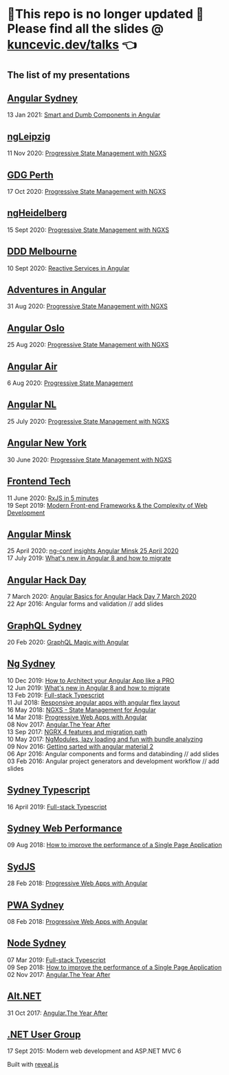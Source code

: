 # 🚨This repo is no longer updated 🚨 <br/> Please find all the slides @ [kuncevic.dev/talks](https://kuncevic.dev/talks) 👈

## The list of my presentations

## [Angular Sydney](https://meetup.com/Angular-sydney)

13 Jan 2021: [Smart and Dumb Components in Angular](https://kuncevic.dev/talks#smart-and-dumb-components-in-angular)  

## [ngLeipzig](https://ngleipzig.de)

11 Nov 2020: [Progressive State Management with NGXS](https://kuncevic.dev/talks#progressive-state-management-with-ngxs)

## [GDG Perth](https://meetup.com/gdgperth)

17 Oct 2020: [Progressive State Management with NGXS](https://kuncevic.dev/talks#progressive-state-management-with-ngxs)

## [ngHeidelberg](https://angular-heidelberg.de)

15 Sept 2020: [Progressive State Management with NGXS](https://kuncevic.dev/talks#progressive-state-management-with-ngxs)

## [DDD Melbourne](https://dddmelbourne.com)

10 Sept 2020: [Reactive Services in Angular](https://kuncevic.dev/talks#reactive-services-in-angular)

## [Adventures in Angular](https://devchat.tv/podcasts/adv-in-angular)

31 Aug 2020: [Progressive State Management with NGXS](https://kuncevic.dev/talks#progressive-state-management-with-ngxs)

## [Angular Oslo](https://meetup.com/AngularJS-Oslo/)

25 Aug 2020: [Progressive State Management with NGXS](https://kuncevic.dev/talks#progressive-state-management-with-ngxs)

## [Angular Air](https://angularair.com)

6 Aug 2020: [Progressive State Management](https://kuncevic.dev/talks#progressive-state-management-with-ngxs)

## [Angular NL](https://angularnl.com)

25 July 2020: [Progressive State Management with NGXS](https://kuncevic.dev/talks#progressive-state-management-with-ngxs)

## [Angular New York](https://meetup.com/AngularNYC)

30 June 2020: [Progressive State Management with NGXS](https://kuncevic.dev/talks#progressive-state-management-with-ngxs)

## [Frontend Tech](https://meetup.com/frontendtech)

11 June 2020: [RxJS in 5 minutes](https://kuncevic.dev/talks#rxjs-in-5-minutes)  
19 Sept 2019: [Modern Front-end Frameworks & the Complexity of Web Development](https://kuncevic.dev/talks#modern-front-end-frameworks-and-the-complexity-of-web-development)

## [Angular Minsk](https://meetup.com/Angular-Minsk)

25 April 2020: [ng-conf insights Angular Minsk 25 April 2020](https://kuncevic.dev/talks#ng-conf-insights-angular-minsk-25-april-2020)  
17 July 2019: [What's new in Angular 8 and how to migrate](https://kuncevic.dev/talks#what-is-new-in-angular-8-and-how-to-migrate)

## [Angular Hack Day](http://angularhackday.com)

7 March 2020: [Angular Basics for Angular Hack Day 7 March 2020](https://kuncevic.dev/talks#angular-basics-for-angular-hack-day-7-march-2020)  
22 Apr 2016: Angular forms and validation // add slides

## [GraphQL Sydney](https://meetup.com/GraphQL-Sydney/)

20 Feb 2020: [GraphQL Magic with Angular ](https://kuncevic.dev/talks#graphql-magic-with-angular)

## [Ng Sydney](https://meetup.com/ng-sydney)

10 Dec 2019: [How to Architect your Angular App like a PRO ](https://kuncevic.dev/talks#how-to-architect-your-angular-app-like-a-pro)  
12 Jun 2019: [What's new in Angular 8 and how to migrate](https://kuncevic.dev/talks#what-is-new-in-angular-8-and-how-to-migrate)  
13 Feb 2019: [Full-stack Typescript](https://kuncevic.dev/talks#full-stack-typescript)  
11 Jul 2018: [Responsive angular apps with angular flex layout](https://kuncevic.dev/talks#responsive-angular-apps-with-angular-flex-layout)  
16 May 2018: [NGXS - State Management for Angular](https://kuncevic.dev/talks#ngxs-state-management-for-angular)  
14 Mar 2018: [Progressive Web Apps with Angular](https://kuncevic.dev/talks#progressive-web-apps-with-angular)  
08 Nov 2017: [Angular.The Year After](https://kuncevic.dev/talks#angular-the-year-after)  
13 Sep 2017: [NGRX 4 features and migration path](https://kuncevic.dev/talks#ngrx-4-features-and-migration-path)  
10 May 2017: [NgModules, lazy loading and fun with bundle analyzing](https://kuncevic.dev/talks#ng-modules-lazy-loading-and-fun-with-bundle-analyzing)  
09 Nov 2016: [Getting sarted with angular material 2](https://kuncevic.dev/talks#getting-sarted-with-angular-material-2)  
06 Apr 2016: Angular components and forms and databinding // add slides  
03 Feb 2016: Angular project generators and development workflow // add slides

## [Sydney Typescript](https://meetup.com/Sydney-TypeScript)

16 April 2019: [Full-stack Typescript](https://kuncevic.dev/talks#full-stack-typescript)

## [Sydney Web Performance](https://meetup.com/Sydney-Web-Performance/)

09 Aug 2018: [How to improve the performance of a Single Page Application](https://kuncevic.dev/talks#how-to-improve-the-performance-of-a-single-page-application)

## [SydJS](https://meetup.com/SydJS-Classic)

28 Feb 2018: [Progressive Web Apps with Angular](https://kuncevic.dev/talks#progressive-web-apps-with-angular)

## [PWA Sydney](https://meetup.com/Sydney-Progressive-Web-Apps-SydPWA/)

08 Feb 2018: [Progressive Web Apps with Angular](https://kuncevic.dev/talks#progressive-web-apps-with-angular)

## [Node Sydney](https://meetup.com/node-sydney)

07 Mar 2019: [Full-stack Typescript](https://kuncevic.dev/talks#full-stack-typescript)  
09 Sep 2018: [How to improve the performance of a Single Page Application](https://kuncevic.dev/talks#how-to-improve-the-performance-of-a-single-page-application)  
02 Nov 2017: [Angular.The Year After](https://kuncevic.dev/talks#angular-the-year-after)

## [Alt.NET](https://meetup.com/Sydney-Alt-Net)

31 Oct 2017: [Angular.The Year After](https://kuncevic.dev/talks#angular-the-year-after)

## [.NET User Group](https://www.meetup.com/NET-User-Group-Minsk)

17 Sept 2015: Modern web development and ASP.NET MVC 6

Built with [reveal.js](https://github.com/hakimel/reveal.js)
